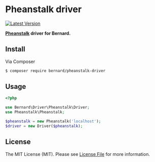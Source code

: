 # Pheanstalk driver

[![Latest Version](https://img.shields.io/github/release/bernardphp/pheanstalk-driver.svg?style=flat-square)](https://github.com/bernardphp/pheanstalk-driver/releases)

**[Pheanstalk](https://github.com/pda/pheanstalk) driver for Bernard.**


## Install

Via Composer

```bash
$ composer require bernard/pheanstalk-driver
```


## Usage

```php
<?php

use Bernard\Driver\Pheanstalk\Driver;
use Pheanstalk\Pheanstalk;

$pheanstalk = new Pheanstalk('localhost');
$driver = new Driver($pheanstalk);
```


## License

The MIT License (MIT). Please see [License File](LICENSE) for more information.
